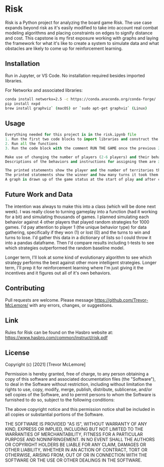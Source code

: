 # Risk

Risk is a Python project for analyzing the board game Risk. The use case expands beyond risk as it's easily modified to take into account real combat modeling algorithms and placing constraints on edges to signify distance and cost. This capstone is my first exposure working with graphs and laying the framework for what it's like to create a system to simulate data and what obstacles are likely to come up for reinforcement learning.

## Installation
Run in Jupyter, or VS Code. No installation required besides imported libraries.

For Networkx and associated libraries:
```bash
conda install networkx=2.5 -c https://conda.anaconda.org/conda-forge/
pip install nxpd
brew install graphviz` (macOS) or `sudo apt-get graphviz` (Linux)
```

## Usage

```python
Everything needed for this project is in the risk.ipynb file
1. Run the first two code blocks to import libraries and construct the graph
2. Run all the functions
3. Run the code block with the comment RUN THE GAME once the previous 2 steps are complete1

Make use of changing the number of players (2-6 players) and their behaviors (30 different behavior types). 
Descriptions of the behaviors and instructions for assigning them are in the RUN THE GAME codeblock.

The printed statements show the player and the number of territories they own each turn.
The printed statements show the winner and how many turns it took them to win.
A graph is drawn up of the game status at the start of play and after completion.

```

## Future Work and Data
The intention was always to make this into a class (which will be done next week). 
I was really close to turning gameplay into a function (had it working for a bit) and simulating thousands of games. I planned simulating each behavior against 4 other players that played random strategies for 1000 games. I'd pay attention to player 1 (the unique behavior type) for data gathering, specifically if they won (1) or lost (0) and the turns to win and turns to lose. I'd gather this data in a dictionary of lists so I could throw it into a pandas dataframe. Then I'd compare results including t-tests to see which strategies outperformed the random baseline model.

Longer term, I'll look at some kind of evolutionary algorithm to see which strategy performs the best against other more intelligent strategies. 
Longer term, I'll prep it for reinforcement learning where I'm just giving it the incentives and it figures out all of it's own behaviors.

## Contributing
Pull requests are welcome. Please message https://github.com/Trevor-McLemore/
with any errors, changes, or suggestions.

## Link
Rules for Risk can be found on the Hasbro website at:
https://www.hasbro.com/common/instruct/risk.pdf

## License
Copyright (c) [2021] [Trevor McLemore]

Permission is hereby granted, free of charge, to any person obtaining a copy
of this software and associated documentation files (the "Software"), to deal
in the Software without restriction, including without limitation the rights
to use, copy, modify, merge, publish, distribute, sublicense, and/or sell
copies of the Software, and to permit persons to whom the Software is
furnished to do so, subject to the following conditions:

The above copyright notice and this permission notice shall be included in all
copies or substantial portions of the Software.

THE SOFTWARE IS PROVIDED "AS IS", WITHOUT WARRANTY OF ANY KIND, EXPRESS OR
IMPLIED, INCLUDING BUT NOT LIMITED TO THE WARRANTIES OF MERCHANTABILITY,
FITNESS FOR A PARTICULAR PURPOSE AND NONINFRINGEMENT. IN NO EVENT SHALL THE
AUTHORS OR COPYRIGHT HOLDERS BE LIABLE FOR ANY CLAIM, DAMAGES OR OTHER
LIABILITY, WHETHER IN AN ACTION OF CONTRACT, TORT OR OTHERWISE, ARISING FROM,
OUT OF OR IN CONNECTION WITH THE SOFTWARE OR THE USE OR OTHER DEALINGS IN THE
SOFTWARE.
